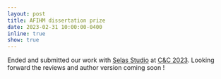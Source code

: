 ```yaml
---
layout: post
title: AFIHM dissertation prize
date: 2023-02-31 10:00:00-0400
inline: true
show: true
---
```


Ended and submitted our work with [Selas Studio](https://www.selas.ai/) at [C&C 2023](https://cc.acm.org/2023/). Looking forward the reviews and author version coming soon !